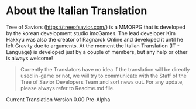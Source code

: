 # About the Italian Translation
Tree of Saviors (https://treeofsavior.com/) is a MMORPG that is developed by the korean development studio imcGames. The lead developer Kim Hakkyu was also the creator of Ragnarok Online and developed it until he left Gravity due to arguments.
At the moment the Italian Translation (IT - Language) is developed just by a couple of members, but any help or other is always welcome!

> Currently the Translators have no idea if the translation will be directly used in-game or not, we will try to communicate with the Staff of the Tree of Savior Developers Team and sort news out.
> For any update, please always refer to Readme.md file.

Current Translation Version 0.00 Pre-Alpha
